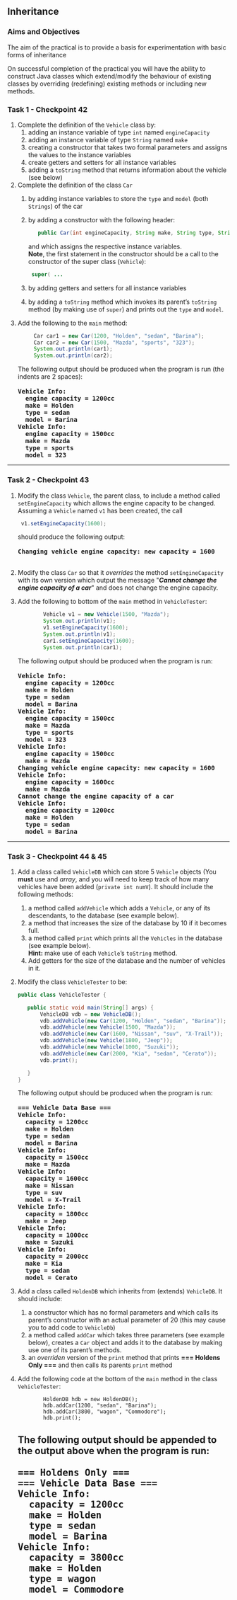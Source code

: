 ## Inheritance

### Aims and Objectives

The aim of the practical is to provide a basis for experimentation with basic forms of inheritance

On successful completion of the practical you will have the ability to construct Java classes which extend/modify the
behaviour of existing classes by overriding (redefining) existing methods or including new methods.

### Task 1 - Checkpoint 42

1. Complete the definition of the `Vehicle` class by:
   1. adding an instance variable of type `int` named `engineCapacity`
   2. adding an instance variable of type `String` named `make`
   3. creating a constructor that takes two formal parameters and assigns the values to the instance variables
   4. create getters and setters for all instance variables
   5. adding a `toString` method that returns information about the vehicle (see below)
2. Complete the definition of the class `Car`
   1. by adding instance variables to store the `type` and `model` (both `Strings`) of the car
   2. by adding a constructor with the following header:

      ```java
		 public Car(int engineCapacity, String make, String type, String model)
	  ```  
   
      and which assigns the respective instance variables.  
      **Note**, the first statement in the constructor should be a call to the constructor of the super
      class (`Vehicle`):
      ```java
	   super( ...
	  ```
   3. by adding getters and setters for all instance variables
   4. by adding a `toString` method which invokes its parent’s `toString` method
      (by making use of `super`) and prints out the `type` and `model`.
3. Add the following to the `main` method:
   ```java
        Car car1 = new Car(1200, "Holden", "sedan", "Barina");
        Car car2 = new Car(1500, "Mazda", "sports", "323");
        System.out.println(car1);
        System.out.println(car2);
   ```
   The following output should be produced when the program is run (the indents are 2 spaces):  <br><br>
   **<tt>Vehicle Info:  
   &ensp; engine capacity = 1200cc  
   &ensp; make = Holden  
   &ensp; type = sedan  
   &ensp; model = Barina  
   Vehicle Info:  
   &ensp; engine capacity = 1500cc  
   &ensp; make = Mazda  
   &ensp; type = sports  
   &ensp; model = 323</tt>**

---

### Task 2 - Checkpoint 43

1. Modify the class `Vehicle`, the parent class, to include a method called `setEngineCapacity` which allows the engine
   capacity to be changed. Assuming a `Vehicle` named `v1` has been created, the call
   ```java
    v1.setEngineCapacity(1600);
   ```
   should produce the following output:  <br><br>
   **<tt>Changing vehicle engine capacity: new capacity = 1600</tt>**  <br><br>
2. Modify the class `Car` so that it _overrides_ the method `setEngineCapacity` with its own version which output the
   message "**_Cannot change the engine capacity of a car_**" and does not change the engine capacity.

3. Add the following to bottom of the `main` method in `VehicleTester`:

   ```java
           Vehicle v1 = new Vehicle(1500, "Mazda");
           System.out.println(v1);
           v1.setEngineCapacity(1600);
           System.out.println(v1);
           car1.setEngineCapacity(1600);
           System.out.println(car1);
   ```

   The following output should be produced when the program is run:  <br><br>
   **<tt>Vehicle Info:  
   &ensp; engine capacity = 1200cc  
   &ensp; make = Holden  
   &ensp; type = sedan  
   &ensp; model = Barina  
   Vehicle Info:  
   &ensp; engine capacity = 1500cc  
   &ensp; make = Mazda  
   &ensp; type = sports  
   &ensp; model = 323  
   Vehicle Info:   
   &ensp; engine capacity = 1500cc  
   &ensp; make = Mazda  
   Changing vehicle engine capacity: new capacity = 1600  
   Vehicle Info:  
   &ensp; engine capacity = 1600cc  
   &ensp; make = Mazda  
   Cannot change the engine capacity of a car  
   Vehicle Info:  
   &ensp; engine capacity = 1200cc  
   &ensp; make = Holden  
   &ensp; type = sedan  
   &ensp; model = Barina</tt>**

---

### Task 3 - Checkpoint 44 & 45

1. Add a class called `VehicleDB` which can store 5 `Vehicle` objects (You **must** use and _array_, and you will
   need to keep track of how many vehicles have been added (`private int numV`). It should include the following
   methods:
   1. a method called `addVehicle` which adds a `Vehicle`, or any of its descendants, to the database (see example
      below).
   2. a method that increases the size of the database by 10 if it becomes full.
   3. a method called `print` which prints all the `Vehicles` in the database (see example below).  
      **Hint:** make use of each `Vehicle`’s `toString` method.
   4. Add getters for the size of the database and the number of vehicles in it.
2. Modify the class `VehicleTester` to be:

    ```java
   public class VehicleTester {
   
       public static void main(String[] args) {
           VehicleDB vdb = new VehicleDB();
           vdb.addVehicle(new Car(1200, "Holden", "sedan", "Barina"));
           vdb.addVehicle(new Vehicle(1500, "Mazda"));
           vdb.addVehicle(new Car(1600, "Nissan", "suv", "X-Trail"));
           vdb.addVehicle(new Vehicle(1800, "Jeep"));
           vdb.addVehicle(new Vehicle(1000, "Suzuki"));
           vdb.addVehicle(new Car(2000, "Kia", "sedan", "Cerato"));
           vdb.print();
   
       }
   }
   ```

   The following output should be produced when the program is run:  <br><br>
   **<tt>=== Vehicle Data Base ===  
   Vehicle Info:  
   &ensp; capacity = 1200cc  
   &ensp; make = Holden  
   &ensp; type = sedan  
   &ensp; model = Barina  
   Vehicle Info:  
   &ensp; capacity = 1500cc  
   &ensp; make = Mazda  
   Vehicle Info:  
   &ensp; capacity = 1600cc  
   &ensp; make = Nissan  
   &ensp; type = suv  
   &ensp; model = X-Trail  
   Vehicle Info:  
   &ensp; capacity = 1800cc  
   &ensp; make = Jeep  
   Vehicle Info:  
   &ensp; capacity = 1000cc  
   &ensp; make = Suzuki  
   Vehicle Info:  
   &ensp; capacity = 2000cc  
   &ensp; make = Kia  
   &ensp; type = sedan  
   &ensp; model = Cerato </tt>**

3. Add a class called `HoldenDB` which inherits from (extends) `VehicleDB`. It should include:
   1. a constructor which has no formal parameters and which calls its parent’s constructor with an actual parameter of
      20 (this may cause you to add code to `VehicleDb`)
   2. a method called `addCar` which takes three parameters (see example below), creates a
      `Car` object and adds it to the database by making use one of its parent’s methods.
   3. an _overriden_ version of the `print` method that prints **=== Holdens Only ===** and then calls its parents
      `print` method
4. Add the following code at the bottom of the `main` method in the class `VehicleTester`:

    ```
            HoldenDB hdb = new HoldenDB();
            hdb.addCar(1200, "sedan", "Barina");
            hdb.addCar(3800, "wagon", "Commodore");
            hdb.print();
    ```

   The following output should be appended to the output above when the program is run:  <br><br>
   **<tt>=== Holdens Only ===  
   === Vehicle Data Base ===  
   Vehicle Info:  
   &ensp; capacity = 1200cc  
   &ensp; make = Holden  
   &ensp; type = sedan  
   &ensp; model = Barina  
   Vehicle Info:  
   &ensp; capacity = 3800cc  
   &ensp; make = Holden  
   &ensp; type = wagon  
   &ensp; model = Commodore</tt>**
    ---
